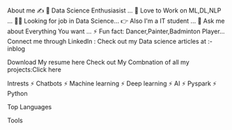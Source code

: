 About me ✍️
🔭 Data Science Enthusiasist ...
🌱 Love to Work on ML,DL,NLP ...
👨‍🔬 Looking for job in Data Science...
👉 Also I'm a IT student ...
💬 Ask me about Everything You want ...
⚡ Fun fact: Dancer,Painter,Badminton Player...
Connect me through Linkedln :
Check out my Data science articles at :-inblog

Download My resume here
Check out My Combnation of all my projects:Click here

Intrests
⚡ Chatbots
⚡ Machine learning
⚡ Deep learning
⚡ AI
⚡ Pyspark
⚡ Python

Top Languages


Tools
